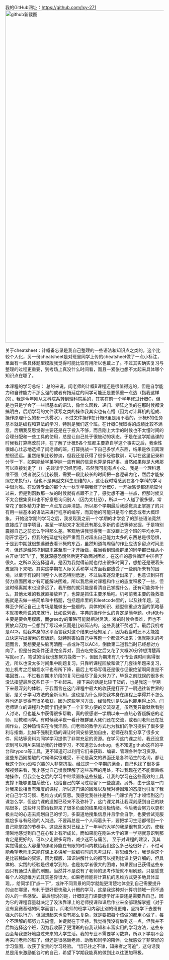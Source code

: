 我的GitHub网址：https://github.com/lxy-271
<img width="1056" alt="github新截图" src="https://github.com/user-attachments/assets/fc0f7fe3-e126-440b-a4a1-71f406f86dda" />


关于cheatsheet：计概备忘录是我自己整理的一些语法和知识点之类的，这个比较个人化，另一份cheatsheet是对班里同学上传的cheatsheet做了一点小标注，里面有一些具体题型模版我觉得可能比较有用所以也戴上了。不过其实确实复习与整理的过程更重要，到考场上真没什么时间看，而且一紧张也想不太起来具体哪个知识点在哪了。

本课程的学习总结：
    总的来说，闫老师的计概B课程还是很值得选的，但是自学能力和自律能力不那么强的或者有拖延症的同学可能还是要慎重一点选（指我这样的）。我是今年刚从文科院系转到理科院系的，其实在前一个学年修过计概C，但是也只是学会了一些很基本的语法，像什么函数、递归、矩阵之类的在那时候都没搞明白，后期学习的文件读写之类的操作我其实也有点懵（因为对计算机的组成、操作原理什么的都一头雾水），不过文件操作在计概B里是用不着的，计概B的任务基本就是编程和算法的学习，特别是我们这个班。在计概C我取得的成绩比较不满意，后期我反思觉得主要还是在于投入不够，而且刚上大学的时候也不太懂时间的合理分配和一些工具的使用，总是让自己处于很被动的状态。于是在这学期选课的时候我打算痛改前非，在了解了计概B各个班都主要靠自学这个事实之后，我索性很雄心壮志地选择了闫老师的班，打算挑战一下自己多学点东西，结果是依旧离理想很遥远。虽然结果比较惨淡，但我还是获得了很多经验教训，可以在这里记录和分享一下，如果能给学弟学妹一些有用的信息也算是件好事。当然如果你是大佬那可以直接划走了（）
    先谈谈学习经历吧，虽然我可能有点小众。我是一个理科思维不强（或者说反应比较慢，需要一段比较长的时间把一套逻辑内化，然后才能按照它来执行），但也不是典型文科生思维的人，这让我时常感到在各个学科的学习中很为难。在没转专业的那个大一秋季学期我修了计概C，一开始感觉都还能应付过来，但是到函数那一块的时候就有点跟不上了，感觉想不通一些点，但那时候又不太会搜集资料也不好意思询问别人（因为太社恐），所以一个人碰了很多壁，常常花了很多精力才把一点点东西弄清楚。所以那个学期最后我感觉真正掌握了的只有用一些基本的语法来进行程序的编写，而其他的可能只是有个概念或者大概印象。
    开始这学期的学习之后，我发现我之前一个学期的才学会了的那些语法竟然直接成了自学项目，甚至一学起来才发现还有那么多新的语法等待发掘，于是特别震撼自己之前怎么学得那么差。客观地讲我觉得我一直没跟上这个班的平均水平，刚开学还行，但我的拖延症特别严重而且对超出自己能力太多的东西总是很恐惧，于是到中期就很想逃避去看计概的东西，虽然知道每周留的作业应该多留点时间思考，但还是经常拖到周末甚至周一才开始做，每当看到班级群里的同学都已经从小白开始“起飞”了，我就深感恐慌然后更不敢面对困难，在这样的恶性循环中徘徊了很久。之所以没选择退课，是因为我觉得前期也付出很多时间了，想想还是硬着头皮坚持下来吧。其实这学期在人际关系和学习方面我都遭受了一些前所未有的困境，以至于有段时间整个人状态特别低迷，不过后来逐渐走出来了，也意识到只有努力直面困难才有可能解决困难。所以我后来对课程和作业的态度积极了一些，但这时候离期末也没多远了，我所做的就只能是看清自己掌握什么、还有可能弥补什么，其他太难的我就直接放弃了，也算是抓住主要矛盾吧。机考前我主要的挽救措施就是去做一些简单和中档题，包括题库里的和leetcode里的，以及往年题，这样至少保证自己上考场是能做出一些题的。具体的知识、题型侧重点方面的策略基本就按老师说的来就行，比如说列表、字典的操作什么的肯定是简单题，dfs和bfs主要是要会用模版，而greedy的策略可能就相对灵活，难的时候会很难，但也不要放弃因为一旦想到了写起来反而是比较简洁的，这些我就不赘述了。最后我机考是AC3，就我本身的水平而言我对这个结果已经知足了，因为我当时还不太能独立快速写出搜索的模版题，就特别害怕自己中等题一个都做不出来；但就期末的考题而言，我想要是头脑再清醒一点或许可以AC4，倒数第二道我当时已经想对方向了，但是分类条件还没完全弄对，回去吃完饭之后又花了大概20分钟想清楚再写就ac了。笔试的话我也想努力挽救一下，但因为期末有几个专业课时间离得很近，所以也没太多时间集中刷题复习，只靠听课程回放和做了几套往年题来复习，加上机考之后编程水平也有所下降，最后上考场写得还是很仓促很绝望啊简直是不堪回首。。。不过我对期末阶段的复习已经尽了最大努力了，毕竟之前耽误的很多也没法指望最后这些日子一下补起来。
    接下来的话是比较干货的，也是我这一学期下来最深刻的体验。于我而言在这门课程中最大的收获是打开了一扇通往新世界的窗，是关于学习方法的全新认知，这也是为什么即使我本身在编程上学得并不怎么样也还是觉得有很多收获，因为这些学习方法、经验教训是以后也能用得上的。闫老师建立的课程群为同学们提供了一个非常方便的交流渠道，虽然我只敢默默看别人讨论，但也能从中获得很多帮助，真的很感谢一学期以来一直热心答疑解惑的老师、助教和同学。有时候我半夜一看计概群里大佬们还在交流，或者闫老师还在批阅作业，这种热情实在令我汗颜。闫老师的教学方式也为我们的学习提供了很多便利与指南，比如不强制到场的课让时间安排更加自由，老师在群里分享了很多文件、网站等资料为同学学习提供了非常充足的资源。在学习这门课之前，我还没意识到可以用AI来辅助我的计概学习，不知道怎么debug，也不知道github这样的平台和typora等工具，更不知道可以利用它们来获取、编辑、管理各种学习资源。这些东西刚接触的时候确实很难受，不论是英文的界面还是各种陌生的名词，都让我这个对cs没啥兴趣的人非常抗拒。经过这一个学期的磨合，自己也找了很多讲解视频来看，我才感觉自己慢慢理解了这些东西的用处，不过我现在还不能很熟练地操作，但我会在之后的学习中继续锻炼这些技能，让我的学习在这些高效的工具支撑下能够更加系统化，也给自己的学习过程留下一些痕迹。另外，由于这是一门对我来说相当有难度的课程，所以这门课的困难以及我对待困难的态度也引发了我对自己学习习惯、思维方式的反思。我感觉我往往是到一门课学完了才领悟到这门课怎么学，但这门课的遗憾已经来不及弥补了，这门课尤其让我深刻感到自己的缺陷很多，这些坏习惯给我带来了很多负面的结果和消极情绪。今后我会努力以更积极主动的心态去规划自己的学习，多渠道地搜集信息并且学会自学，也要尝试克服尴尬多与有经验的人沟通，不要再总是一个人闷着头干，要把学习生活都带到一个自己能掌控的节奏中。这些反省对已经上了一年半的大学的我是很有意义的，使我清晰地感觉到自己在心智上有所成长，而如果能在刚进大学的第一学期就意识到那肯定是更好的，可以少走很多弯路，减少迷茫与痛苦。
    至于对课程的建议，我其实觉得这么大容量的课老师能在有限的时间内教给我们这么多已经很好了，不过可能希望老师未来能在课上多讲解一些编程时的思考过程，将思维外化，我觉得这个是比较稀缺的资源，因为模版、知识讲解什么的都可以搜到比课上更详细的，但具体的、实践的经验是很难学到的，也是初学者很大的困难，如果要自己获得这些东西只有通过大量的刷题。当然并不是说有了老师的思考传授就不用刷题，只是感觉每个人的思维方式其实差异很大，如果老师能将计算机的思维方式更多地具体呈现，，给同学们“点一下”，或许不同背景的同学就能更清楚地体会到自己需要提升的点在哪里，有利于更好更快融入计概的学习，这是我这种对计算机领域一窍不通的人的一些感受。
    最后想说的是，计概B这门课要想学好主要还是需要靠自己，因为它的课程容量就决定了没法靠课上的老师授课和课后作业来全部理解掌握（对于没有竞赛基础的同学而言）。闫老师的班学习内容比别的班更难，坚持学下去要有强大的执行力，但回想起来也没有那么复杂，就是要把每个该做的都用心做了，每个不理解的都努力去搞懂，关键就在于坚持。我觉得我没有做到这一点，但我并不后悔选择这个班，因为我收获了更清晰的自我认知和丰富实用的学习方法，这些东西会帮我更好地度过未来的大学生活。我的专业不需要学习数算，所以下学期不会再来闫老师的班了，但还是很感谢老师、助教和同学的陪伴，让我感受了非常好的学习氛围，收获了宝贵的学习经验。
    “悟已往之不谏，知来者之可追”，这句话我总是用来激励低谷时的自己，希望下学期我能真的做到比以往更加积极。
    
    
